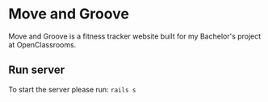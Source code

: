 # Move and Groove

Move and Groove is a fitness tracker website built for my Bachelor's project at OpenClassrooms.

## Run server
To start the server please run:
`rails s`